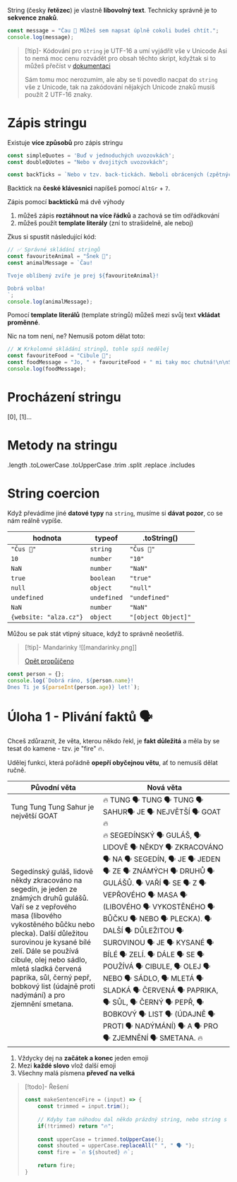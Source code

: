 String (česky **řetězec**) je vlastně **libovolný text**. Technicky správně je to **sekvence znaků**.

```javascript
const message = "Čau 👋 Můžeš sem napsat úplně cokoli budeš chtít.";
console.log(message);
```

>[!tip]- Kódování pro `string` je UTF-16 a umí vyjádřit vše v Unicode
>Asi to nemá moc cenu rozvádět pro obsah těchto skript, kdyžtak si to můžeš přečíst v [dokumentaci](https://developer.mozilla.org/en-US/docs/Web/JavaScript/Reference/Global_Objects/String#utf-16_characters_unicode_code_points_and_grapheme_clusters)
>
>Sám tomu moc nerozumím, ale aby se ti povedlo nacpat do `string` vše z Unicode, tak na zakódování nějakých Unicode znaků musíš použít 2 UTF-16 znaky.
# Zápis stringu

Existuje **více způsobů** pro zápis stringu
```javascript
const simpleQuotes = 'Buď v jednoduchých uvozovkách';
const doubleQUotes = "Nebo v dvojitých uvozovkách";

const backTicks = `Nebo v tzv. back-tickách. Neboli obrácených (zpětných) apostrofech 🤓`;
```

Backtick na **české klávesnici** napíšeš pomocí `AltGr` + `7`. 

Zápis pomocí **backticků** má dvě výhody
 1. můžeš zápis **roztáhnout na více řádků** a zachová se tím odřádkování
 2. můžeš použít **template literály** (zní to strašidelně, ale neboj)

Zkus si spustit následující kód:
```javascript
// ✅ Správné skládání stringů
const favouriteAnimal = "Šnek 🐌";
const animalMessage = `Čau!

Tvoje oblíbený zvíře je prej ${favouriteAnimal}!

Dobrá volba!
`;
console.log(animalMessage);
```
Pomocí **template literálů** (template stringů) můžeš mezi svůj text **vkládat proměnné**. 

Nic na tom není, ne? Nemusíš potom dělat toto:
```javascript
// ❌ Krkolomné skládání stringů, tohle spíš nedělej
const favouriteFood = "Cibule 🧅";
const foodMessage = "Jo, " + favouriteFood + " mi taky moc chutná!\n\nSnídaně bez " + favouriteFood + " není pořádná snídaně."
console.log(foodMessage);
```
# Procházení stringu
[0], [1]...
# Metody na stringu
.length
.toLowerCase
.toUpperCase
.trim
.split
.replace
.includes
# String coercion

Když převádíme jiné **datové typy** na `string`, musíme si **dávat pozor**, co se nám reálně vypíše.

| hodnota                | typeof      | .toString()         |
| ---------------------- | ----------- | ------------------- |
| `"Čus 👋"`             | `string`    | `"Čus 👋"`          |
| `10`                   | `number`    | `"10"`              |
| `NaN`                  | `number`    | `"NaN"`             |
| `true`                 | `boolean`   | `"true"`            |
| `null`                 | `object`    | `"null"`            |
| `undefined`            | `undefined` | `"undefined"`       |
| `NaN`                  | `number`    | `"NaN"`             |
| `{website: "alza.cz"}` | `object`    | `"[object Object]"` |

Můžou se pak stát vtipný situace, když to správně neošetříš.

> [!tip]- Mandarinky
> ![[mandarinky.png]]
> 
> [Opět propůjčeno](https://adamjedlicka.notion.site/Meme-ka-3458e0f7a1c3431bbf231e3a52550552#7e963e73ba1e48438c503440f69aee70)

```javascript
const person = {};
console.log(`Dobrá ráno, ${person.name}!
Dnes Ti je ${parseInt(person.age)} let!`);
```

# Úloha 1 - Plivání faktů 🗣️ 
Chceš zdůraznit, že věta, kterou někdo řekl, je **fakt důležitá** a měla by se tesat do kamene - tzv. je "fire" 🔥.

Udělej funkci, která pořádně **opepří obyčejnou větu**, ať to nemusíš dělat ručně.

| Původní věta                                                                                                                                                                                                                                                                                                                                                   | Nová věta                                                                                                                                                                                                                                                                                                                                                                                                                                                                                                                        |
| -------------------------------------------------------------------------------------------------------------------------------------------------------------------------------------------------------------------------------------------------------------------------------------------------------------------------------------------------------------- | -------------------------------------------------------------------------------------------------------------------------------------------------------------------------------------------------------------------------------------------------------------------------------------------------------------------------------------------------------------------------------------------------------------------------------------------------------------------------------------------------------------------------------- |
| Tung Tung Tung Sahur je největší GOAT                                                                                                                                                                                                                                                                                                                          | 🔥 TUNG 🗣 TUNG 🗣 TUNG 🗣 SAHUR🗣 JE 🗣 NEJVĚTŠÍ 🗣 GOAT 🔥                                                                                                                                                                                                                                                                                                                                                                                                                                                                     |
| Segedínský guláš, lidově někdy zkracováno na segedín, je jeden ze známých druhů gulášů. Vaří se z vepřového masa (libového vykostěného bůčku nebo plecka). Další důležitou surovinou je kysané bílé zelí. Dále se používá cibule, olej nebo sádlo, mletá sladká červená paprika, sůl, černý pepř, bobkový list (údajně proti nadýmání) a pro zjemnění smetana. | 🔥 SEGEDÍNSKÝ 🗣 GULÁŠ, 🗣 LIDOVĚ 🗣 NĚKDY 🗣 ZKRACOVÁNO 🗣 NA 🗣 SEGEDÍN, 🗣 JE 🗣 JEDEN 🗣 ZE 🗣 ZNÁMÝCH 🗣 DRUHŮ 🗣 GULÁŠŮ. 🗣 VAŘÍ 🗣 SE 🗣 Z 🗣 VEPŘOVÉHO 🗣 MASA 🗣 (LIBOVÉHO 🗣 VYKOSTĚNÉHO 🗣 BŮČKU 🗣 NEBO 🗣 PLECKA). 🗣 DALŠÍ 🗣 DŮLEŽITOU 🗣 SUROVINOU 🗣 JE 🗣 KYSANÉ 🗣 BÍLÉ 🗣 ZELÍ. 🗣 DÁLE 🗣 SE 🗣 POUŽÍVÁ 🗣 CIBULE, 🗣 OLEJ 🗣 NEBO 🗣 SÁDLO, 🗣 MLETÁ 🗣 SLADKÁ 🗣 ČERVENÁ 🗣 PAPRIKA, 🗣 SŮL, 🗣 ČERNÝ 🗣 PEPŘ, 🗣 BOBKOVÝ 🗣 LIST 🗣 (ÚDAJNĚ 🗣 PROTI 🗣 NADÝMÁNÍ) 🗣 A 🗣 PRO 🗣 ZJEMNĚNÍ 🗣 SMETANA. 🔥 |
1. Vždycky dej na **začátek a konec** jeden emoji
2. Mezi **každé slovo** vlož další emoji
3. Všechny malá písmena **převeď na velká**

> [!todo]- Řešení
> ```javascript
> const makeSentenceFire = (input) => {
>     const trimmed = input.trim();
>     
>     // Kdyby tam náhodou dal někdo prázdný string, nebo string s mezerami
>     if(!trimmed) return "🔥";
>     
>     const upperCase = trimmed.toUpperCase();
>     const shouted = upperCase.replaceAll(" ", " 🗣 ");
>     const fire = `🔥 ${shouted} 🔥`;
>     
>     return fire;
> }
> ```